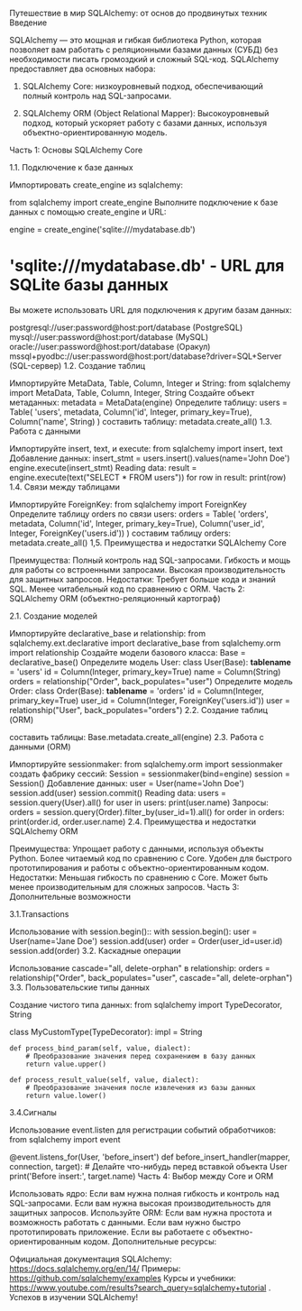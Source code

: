 Путешествие в мир SQLAlchemy: от основ до продвинутых техник
Введение

SQLAlchemy — это мощная и гибкая библиотека Python, которая позволяет вам работать с реляционными базами данных (СУБД) без необходимости писать громоздкий и сложный SQL-код. SQLAlchemy предоставляет два основных набора:

1. SQLAlchemy Core: низкоуровневый подход, обеспечивающий полный контроль над SQL-запросами.

2. SQLAlchemy ORM (Object Relational Mapper): Высокоуровневый подход, который ускоряет работу с базами данных, используя объектно-ориентированную модель.

Часть 1: Основы SQLAlchemy Core

1.1. Подключение к базе данных

Импортировать create_engine из sqlalchemy:

from sqlalchemy import create_engine
Выполните подключение к базе данных с помощью create_engine и URL:

engine = create_engine('sqlite:///mydatabase.db') 
# 'sqlite:///mydatabase.db' - URL для SQLite базы данных
Вы можете использовать URL для подключения к другим базам данных:

postgresql://user:password@host:port/database (PostgreSQL)
mysql://user:password@host:port/database (MySQL)
oracle://user:password@host:port/database (Оракул)
mssql+pyodbc://user:password@host:port/database?driver=SQL+Server (SQL-сервер)
1.2. Создание таблиц

Импортируйте MetaData, Table, Column, Integer и String:
from sqlalchemy import MetaData, Table, Column, Integer, String
Создайте объект метаданных:
metadata = MetaData(engine)
Определите таблицу:
users = Table(
    'users', metadata,
    Column('id', Integer, primary_key=True),
    Column('name', String)
)
составить таблицу:
metadata.create_all()
1.3. Работа с данными

Импортируйте insert, text, и execute:
from sqlalchemy import insert, text
Добавление данных:
insert_stmt = users.insert().values(name='John Doe')
engine.execute(insert_stmt)
Reading data:
result = engine.execute(text("SELECT * FROM users"))
for row in result:
    print(row)
1.4. Связи между таблицами

Импортируйте ForeignKey:
from sqlalchemy import ForeignKey
Определите таблицу orders по связи users:
orders = Table(
    'orders', metadata,
    Column('id', Integer, primary_key=True),
    Column('user_id', Integer, ForeignKey('users.id'))
)
составим таблицу orders:
metadata.create_all()
1,5. Преимущества и недостатки SQLAlchemy Core

Преимущества:
Полный контроль над SQL-запросами.
Гибкость и мощь для работы со встроенными запросами.
Высокая производительность для защитных запросов.
Недостатки:
Требует больше кода и знаний SQL.
Менее читабельный код по сравнению с ORM.
Часть 2: SQLAlchemy ORM (объектно-реляционный картограф)

2.1. Создание моделей

Импортируйте declarative_base и relationship:
from sqlalchemy.ext.declarative import declarative_base
from sqlalchemy.orm import relationship
Создайте модели базового класса:
Base = declarative_base()
Определите модель User:
class User(Base):
    __tablename__ = 'users'
    id = Column(Integer, primary_key=True)
    name = Column(String)
    orders = relationship("Order", back_populates="user")
Определите модель Order:
class Order(Base):
    __tablename__ = 'orders'
    id = Column(Integer, primary_key=True)
    user_id = Column(Integer, ForeignKey('users.id'))
    user = relationship("User", back_populates="orders")
2.2. Создание таблиц (ORM)

составить таблицы:
Base.metadata.create_all(engine)
2.3. Работа с данными (ORM)

Импортируйте sessionmaker:
from sqlalchemy.orm import sessionmaker
создать фабрику сессий:
Session = sessionmaker(bind=engine)
session = Session()
Добавление данных:
user = User(name='John Doe')
session.add(user)
session.commit()
Reading data:
users = session.query(User).all()
for user in users:
    print(user.name)
Запросы:
orders = session.query(Order).filter_by(user_id=1).all()
for order in orders:
    print(order.id, order.user.name)
2.4. Преимущества и недостатки SQLAlchemy ORM

Преимущества:
Упрощает работу с данными, используя объекты Python.
Более читаемый код по сравнению с Core.
Удобен для быстрого прототипирования и работы с объектно-ориентированным кодом.
Недостатки:
Меньшая гибкость по сравнению с Core.
Может быть менее производительным для сложных запросов.
Часть 3: Дополнительные возможности

3.1.Transactions

Использование with session.begin()::
with session.begin():
    user = User(name='Jane Doe')
    session.add(user)
    order = Order(user_id=user.id)
    session.add(order)
3.2. Каскадные операции

Использование cascade="all, delete-orphan" в relationship:
orders = relationship("Order", back_populates="user", cascade="all, delete-orphan")
3.3. Пользовательские типы данных

Создание чистого типа данных:
from sqlalchemy import TypeDecorator, String

class MyCustomType(TypeDecorator):
    impl = String

    def process_bind_param(self, value, dialect):
        # Преобразование значения перед сохранением в базу данных
        return value.upper()

    def process_result_value(self, value, dialect):
        # Преобразование значения после извлечения из базы данных
        return value.lower()
3.4.Сигналы

Использование event.listen для регистрации событий обработчиков:
from sqlalchemy import event

@event.listens_for(User, 'before_insert')
def before_insert_handler(mapper, connection, target):
    # Делайте что-нибудь перед вставкой объекта User
    print('Before insert:', target.name)
Часть 4: Выбор между Core и ORM

Использовать ядро:
Если вам нужна полная гибкость и контроль над SQL-запросами.
Если вам нужна высокая производительность для защитных запросов.
Используйте ORM:
Если вам нужна простота и возможность работать с данными.
Если вам нужно быстро прототипировать приложение.
Если вы работаете с объектно-ориентированным кодом.
Дополнительные ресурсы:

Официальная документация SQLAlchemy: https://docs.sqlalchemy.org/en/14/
Примеры: https://github.com/sqlalchemy/examples
Курсы и учебники: https://www.youtube.com/results?search_query=sqlalchemy+tutorial .
Успехов в изучении SQLAlchemy!
